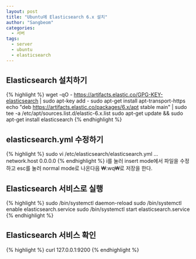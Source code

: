 ```yaml
---
layout: post
title: "Ubuntu에 Elasticsearch 6.x 설치"
author: "Sangbeom"
categories:
  - 서버
tags:
  - server
  - ubuntu
  - elasticsearch
---
```


## Elasticsearch 설치하기
{% highlight %}
wget -qO - https://artifacts.elastic.co/GPG-KEY-elasticsearch | sudo apt-key add -
sudo apt-get install apt-transport-https
echo "deb https://artifacts.elastic.co/packages/6.x/apt stable main" | sudo tee -a /etc/apt/sources.list.d/elastic-6.x.list
sudo apt-get update && sudo apt-get install elasticsearch
{% endhighlight %}

## elasticsearch.yml 수정하기
{% highlight %}
sudo vi /etc/elasticsearch/elasticsearch.yml
...
network.host 0.0.0.0
{% endhighlight %}
i를 눌러 insert mode에서 파일을 수정하고 esc를 눌러 normal mode로 나온다음 ₩:wq₩로 저장을 한다.

## Elasticsearch 서비스로 실행
{% highlight %}
sudo /bin/systemctl daemon-reload
sudo /bin/systemctl enable elasticsearch.service
sudo /bin/systemctl start elasticsearch.service
{% endhighlight %}

## Elasticsearch 서비스 확인
{% highlight %}
curl 127.0.0.1:9200
{% endhighlight %}
